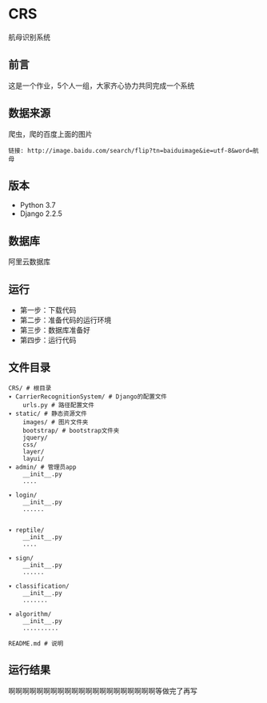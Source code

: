 # CRS
航母识别系统

## 前言
这是一个作业，5个人一组，大家齐心协力共同完成一个系统

## 数据来源
爬虫，爬的百度上面的图片

```
链接: http://image.baidu.com/search/flip?tn=baiduimage&ie=utf-8&word=航母
```

## 版本
* Python 3.7
* Django 2.2.5

## 数据库
阿里云数据库

## 运行
* 第一步：下载代码
* 第二步：准备代码的运行环境
* 第三步：数据库准备好
* 第四步：运行代码

## 文件目录
```
CRS/ # 根目录
▾ CarrierRecognitionSystem/ # Django的配置文件
    urls.py # 路径配置文件
▾ static/ # 静态资源文件
    images/ # 图片文件夹
    bootstrap/ # bootstrap文件夹
    jquery/
    css/
    layer/
    layui/
▾ admin/ # 管理员app
    __init__.py
    ....

▾ login/
    __init__.py
    ......


▾ reptile/
    __init__.py
    ....

▾ sign/
    __init__.py
    ......

▾ classification/
    __init__.py
    .......

▾ algorithm/
    __init__.py
    ..........

README.md # 说明
```

## 运行结果
啊啊啊啊啊啊啊啊啊啊啊啊啊啊啊啊啊啊啊啊啊等做完了再写